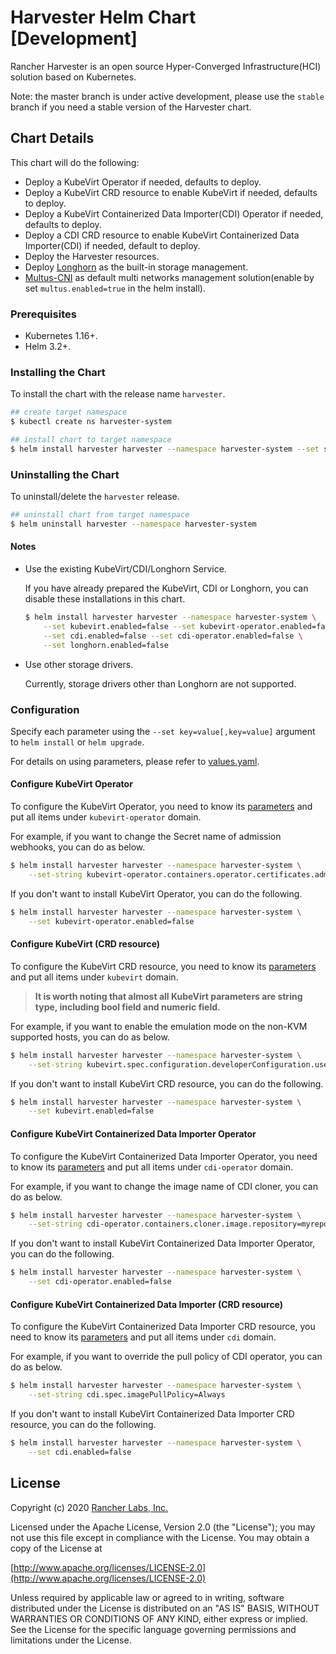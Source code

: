 # Harvester Helm Chart [Development]

Rancher Harvester is an open source Hyper-Converged Infrastructure(HCI) solution based on Kubernetes.

Note: the master branch is under active development, please use the `stable` branch if you need a stable version of the Harvester chart.

## Chart Details

This chart will do the following:

- Deploy a KubeVirt Operator if needed, defaults to deploy.
- Deploy a KubeVirt CRD resource to enable KubeVirt if needed, defaults to deploy.
- Deploy a KubeVirt Containerized Data Importer(CDI) Operator if needed, defaults to deploy.
- Deploy a CDI CRD resource to enable KubeVirt Containerized Data Importer(CDI) if needed, default to deploy.
- Deploy the Harvester resources.
- Deploy [Longhorn](https://longhorn.io) as the built-in storage management.
- [Multus-CNI](https://github.com/intel/multus-cni) as default multi networks management solution(enable by set `multus.enabled=true` in the helm install).

### Prerequisites

- Kubernetes 1.16+.
- Helm 3.2+.

### Installing the Chart

To install the chart with the release name `harvester`.

```bash
## create target namespace
$ kubectl create ns harvester-system

## install chart to target namespace
$ helm install harvester harvester --namespace harvester-system --set service.harvester.type=NodePort
```

### Uninstalling the Chart

To uninstall/delete the `harvester` release.

```bash
## uninstall chart from target namespace
$ helm uninstall harvester --namespace harvester-system
```

#### Notes

- Use the existing KubeVirt/CDI/Longhorn Service.

    If you have already prepared the KubeVirt, CDI or Longhorn, you can disable these installations in this chart.
    
    ```bash
    $ helm install harvester harvester --namespace harvester-system \
        --set kubevirt.enabled=false --set kubevirt-operator.enabled=false \
        --set cdi.enabled=false --set cdi-operator.enabled=false \
        --set longhorn.enabled=false
    ```

- Use other storage drivers.
    
    Currently, storage drivers other than Longhorn are not supported.

### Configuration

Specify each parameter using the `--set key=value[,key=value]` argument to `helm install` or `helm upgrade`.

For details on using parameters, please refer to [values.yaml](values.yaml).

#### Configure KubeVirt Operator

To configure the KubeVirt Operator, you need to know its [parameters](dependency_charts/kubevirt-operator/values.yaml) and put all items under `kubevirt-operator` domain.

For example, if you want to change the Secret name of admission webhooks, you can do as below.

```bash
$ helm install harvester harvester --namespace harvester-system \
    --set-string kubevirt-operator.containers.operator.certificates.admissionWebhook.secretName=mysecret
```

If you don't want to install KubeVirt Operator, you can do the following.

```bash
$ helm install harvester harvester --namespace harvester-system \
    --set kubevirt-operator.enabled=false
```

#### Configure KubeVirt (CRD resource)

To configure the KubeVirt CRD resource, you need to know its [parameters](dependency_charts/kubevirt/values.yaml) and put all items under `kubevirt` domain.

> **It is worth noting that almost all KubeVirt parameters are string type, including bool field and numeric field.**

For example, if you want to enable the emulation mode on the non-KVM supported hosts, you can do as below.

```bash
$ helm install harvester harvester --namespace harvester-system \
    --set-string kubevirt.spec.configuration.developerConfiguration.useEmulation=true
```

If you don't want to install KubeVirt CRD resource, you can do the following.

```bash
$ helm install harvester harvester --namespace harvester-system \
    --set kubevirt.enabled=false
```

#### Configure KubeVirt Containerized Data Importer Operator

To configure the KubeVirt Containerized Data Importer Operator, you need to know its [parameters](dependency_charts/cdi-operator/values.yaml) and put all items under `cdi-operator` domain.

For example, if you want to change the image name of CDI cloner, you can do as below.

```bash
$ helm install harvester harvester --namespace harvester-system \
    --set-string cdi-operator.containers.cloner.image.repository=myrepo/my-cloner-image
```

If you don't want to install KubeVirt Containerized Data Importer Operator, you can do the following.

```bash
$ helm install harvester harvester --namespace harvester-system \
    --set cdi-operator.enabled=false
```

#### Configure KubeVirt Containerized Data Importer (CRD resource)

To configure the KubeVirt Containerized Data Importer CRD resource, you need to know its [parameters](dependency_charts/cdi/values.yaml) and put all items under `cdi` domain.

For example, if you want to override the pull policy of CDI operator, you can do as below.

```bash
$ helm install harvester harvester --namespace harvester-system \
    --set-string cdi.spec.imagePullPolicy=Always
```

If you don't want to install KubeVirt Containerized Data Importer CRD resource, you can do the following.

```bash
$ helm install harvester harvester --namespace harvester-system \
    --set cdi.enabled=false
```

## License
Copyright (c) 2020 [Rancher Labs, Inc.](http://rancher.com)

Licensed under the Apache License, Version 2.0 (the "License");
you may not use this file except in compliance with the License.
You may obtain a copy of the License at

[http://www.apache.org/licenses/LICENSE-2.0](http://www.apache.org/licenses/LICENSE-2.0)

Unless required by applicable law or agreed to in writing, software
distributed under the License is distributed on an "AS IS" BASIS,
WITHOUT WARRANTIES OR CONDITIONS OF ANY KIND, either express or implied.
See the License for the specific language governing permissions and
limitations under the License.

